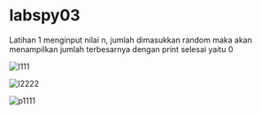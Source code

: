 # labspy03
Latihan 1 menginput nilai n, jumlah dimasukkan random maka akan menampilkan jumlah terbesarnya dengan print selesai yaitu 0

![l111](https://user-images.githubusercontent.com/56709070/69412424-6cf12600-0d41-11ea-9a82-0a2d37add3f0.PNG)

![l2222](https://user-images.githubusercontent.com/56709070/69412482-8a25f480-0d41-11ea-95f1-80b920f7e846.PNG)

![p1111](https://user-images.githubusercontent.com/56709070/69412548-b0e42b00-0d41-11ea-9f96-9c087aa7476c.PNG)


